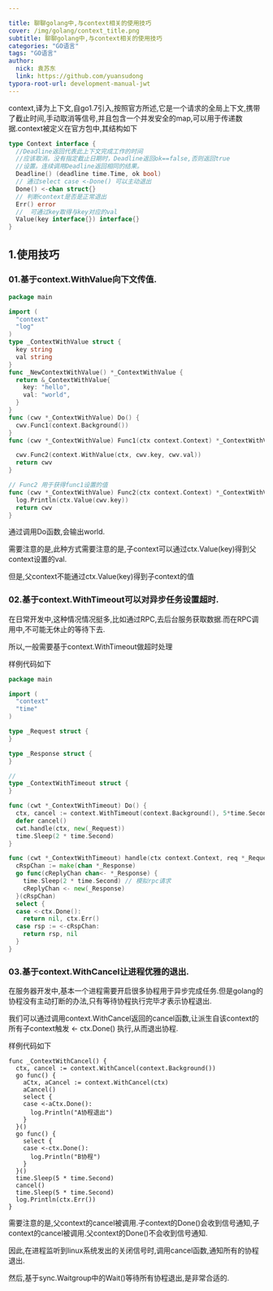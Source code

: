 ```yaml
---

title: 聊聊golang中,与context相关的使用技巧
cover: /img/golang/context_title.png
subtitle: 聊聊golang中,与context相关的使用技巧
categories: "GO语言"
tags: "GO语言"
author:
  nick: 袁苏东
  link: https://github.com/yuansudong
typora-root-url: development-manual-jwt
---
```


context,译为上下文,自go1.7引入,按照官方所述,它是一个请求的全局上下文,携带了截止时间,手动取消等信号,并且包含一个并发安全的map,可以用于传递数据.context被定义在官方包中,其结构如下



```go
type Context interface {
  //Deadline返回代表此上下文完成工作的时间
  //应该取消。没有指定截止日期时，Deadline返回ok==false,否则返回true
  //设置。连续调用Deadline返回相同的结果。
  Deadline() (deadline time.Time, ok bool)
  // 通过select case <-Done() 可以主动退出
  Done() <-chan struct{}
  // 判断context是否是正常退出
  Err() error
  //  可通过key取得与key对应的val
  Value(key interface{}) interface{}
}
```



## 1.使用技巧



### 01.基于context.WithValue向下文传值.



```go
package main

import (
  "context"
  "log"
)
type _ContextWithValue struct {
  key string
  val string
}
func _NewContextWithValue() *_ContextWithValue {
  return &_ContextWithValue{
    key: "hello",
    val: "world",
  }
}
func (cwv *_ContextWithValue) Do() {
  cwv.Func1(context.Background())
}
func (cwv *_ContextWithValue) Func1(ctx context.Context) *_ContextWithValue {

  cwv.Func2(context.WithValue(ctx, cwv.key, cwv.val))
  return cwv
}

// Func2 用于获得func1设置的值
func (cwv *_ContextWithValue) Func2(ctx context.Context) *_ContextWithValue {
  log.Println(ctx.Value(cwv.key))
  return cwv
}

```



通过调用Do函数,会输出world.



需要注意的是,此种方式需要注意的是,子context可以通过ctx.Value(key)得到父context设置的val.



但是,父context不能通过ctx.Value(key)得到子context的值



### 02.基于context.WithTimeout可以对异步任务设置超时.



在日常开发中,这种情况情况挺多,比如通过RPC,去后台服务获取数据.而在RPC调用中,不可能无休止的等待下去.



所以,一般需要基于context.WithTimeout做超时处理



样例代码如下



```go
package main

import (
  "context"
  "time"
)

type _Request struct {
}

type _Response struct {
}

//
type _ContextWithTimeout struct {
}

func (cwt *_ContextWithTimeout) Do() {
  ctx, cancel := context.WithTimeout(context.Background(), 5*time.Second)
  defer cancel()
  cwt.handle(ctx, new(_Request))
  time.Sleep(2 * time.Second)
}

func (cwt *_ContextWithTimeout) handle(ctx context.Context, req *_Request) (*_Response, error) {
  cRspChan := make(chan *_Response)
  go func(cReplyChan chan<- *_Response) {
    time.Sleep(2 * time.Second) // 模拟rpc请求
    cReplyChan <- new(_Response)
  }(cRspChan)
  select {
  case <-ctx.Done():
    return nil, ctx.Err()
  case rsp := <-cRspChan:
    return rsp, nil
  }
}

```



### 03.基于context.WithCancel让进程优雅的退出.



在服务器开发中,基本一个进程需要开启很多协程用于异步完成任务.但是golang的协程没有主动打断的办法,只有等待协程执行完毕才表示协程退出.



我们可以通过调用context.WithCancel返回的cancel函数,让派生自该context的所有子context触发 <- ctx.Done() 执行,从而退出协程.



样例代码如下



```
func _ContextWithCancel() {
  ctx, cancel := context.WithCancel(context.Background())
  go func() {
    aCtx, aCancel := context.WithCancel(ctx)
    aCancel()
    select {
    case <-aCtx.Done():
      log.Println("A协程退出")
    }
  }()
  go func() {
    select {
    case <-ctx.Done():
      log.Println("B协程")
    }
  }()
  time.Sleep(5 * time.Second)
  cancel()
  time.Sleep(5 * time.Second)
  log.Println(ctx.Err())
}
```



需要注意的是,父context的cancel被调用.子context的Done()会收到信号通知,子context的cancel被调用.父context的Done()不会收到信号通知.



因此,在进程监听到linux系统发出的关闭信号时,调用cancel函数,通知所有的协程退出.



然后,基于sync.Waitgroup中的Wait()等待所有协程退出,是非常合适的.